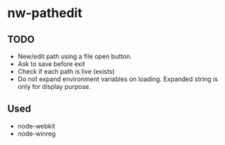 
nw-pathedit
===========

TODO
----
- New/edit path using a file open button.
- Ask to save before exit
- Check if each path is live (exists)
- Do not expand environment variables on loading. Expanded string is only for display purpose.

Used
----
- node-webkit
- node-winreg


